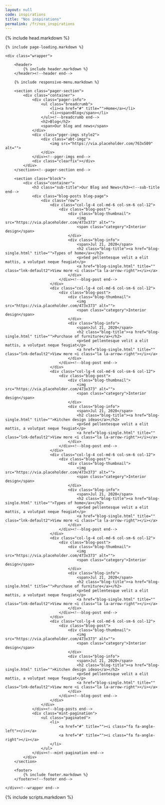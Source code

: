 ```yaml
---
layout: null
code: inspirations
title: "Nos inspirations"
permalink: /fr/nos_inspirations
---
```

<html lang="en">
{% include head.markdown %}


<body>

	{% include page-loading.markdown %}

	<div class="wrapper">
			
		<header>
			{% include header.markdown %}
		</header><!--header end-->

		{% include responsive-menu.markdown %}

		<section class="pager-section">
			<div class="container">
				<div class="pager-info">
					<ul class="breadcrumb">
						<li><a href="#" title="">Home</a></li>
						<li><span>Blog</span></li>
					</ul><!--breadcrumb end-->
					<h2>Blog</h2>
					<span>Our blog and news</span>
				</div>
				<div class="pger-imgs style2">
					<div class="abt-imgz">
						<img src="https://via.placeholder.com/763x509" alt="">
					</div>
				</div><!--pger-imgs end-->
				<div class="clearfix"></div>
			</div>
		</section><!--pager-section end-->

		<section class="block">
			<div class="container">
				<h3 class="sub-title">Our Blog and News</h3><!--sub-title end-->
				<div class="blog-posts blog-page">
					<div class="row">
						<div class="col-lg-4 col-md-6 col-sm-6 col-12">
							<div class="blog-post">
								<div class="blog-thumbnail">
									<img src="https://via.placeholder.com/473x373" alt="">
									<span class="category">Interior design</span>
								</div>
								<div class="blog-info">
									<span>Jul 21, 2020</span>
									<h2 class="blog-title"><a href="blog-single.html" title="">Types of home</a></h2>
									<p>Sed pellentesque velit a elit mattis, a volutpat neque feugiat</p>
									<a href="blog-single.html" title="" class="lnk-default2">View more <i class="la la-arrow-right"></i></a>
								</div>
							</div><!--blog-post end-->
						</div>
						<div class="col-lg-4 col-md-6 col-sm-6 col-12">
							<div class="blog-post">
								<div class="blog-thumbnail">
									<img src="https://via.placeholder.com/473x373" alt="">
									<span class="category">Interior design</span>
								</div>
								<div class="blog-info">
									<span>Jul 21, 2020</span>
									<h2 class="blog-title"><a href="blog-single.html" title="">Purchase of furniture</a></h2>
									<p>Sed pellentesque velit a elit mattis, a volutpat neque feugiat</p>
									<a href="blog-single.html" title="" class="lnk-default2">View more <i class="la la-arrow-right"></i></a>
								</div>
							</div><!--blog-post end-->
						</div>
						<div class="col-lg-4 col-md-6 col-sm-6 col-12">
							<div class="blog-post">
								<div class="blog-thumbnail">
									<img src="https://via.placeholder.com/473x373" alt="">
									<span class="category">Interior design</span>
								</div>
								<div class="blog-info">
									<span>Jul 21, 2020</span>
									<h2 class="blog-title"><a href="blog-single.html" title="">Kitchen design ideas</a></h2>
									<p>Sed pellentesque velit a elit mattis, a volutpat neque feugiat</p>
									<a href="blog-single.html" title="" class="lnk-default2">View more <i class="la la-arrow-right"></i></a>
								</div>
							</div><!--blog-post end-->
						</div>
						<div class="col-lg-4 col-md-6 col-sm-6 col-12">
							<div class="blog-post">
								<div class="blog-thumbnail">
									<img src="https://via.placeholder.com/473x373" alt="">
									<span class="category">Interior design</span>
								</div>
								<div class="blog-info">
									<span>Jul 21, 2020</span>
									<h2 class="blog-title"><a href="blog-single.html" title="">Types of home</a></h2>
									<p>Sed pellentesque velit a elit mattis, a volutpat neque feugiat</p>
									<a href="blog-single.html" title="" class="lnk-default2">View more <i class="la la-arrow-right"></i></a>
								</div>
							</div><!--blog-post end-->
						</div>
						<div class="col-lg-4 col-md-6 col-sm-6 col-12">
							<div class="blog-post">
								<div class="blog-thumbnail">
									<img src="https://via.placeholder.com/473x373" alt="">
									<span class="category">Interior design</span>
								</div>
								<div class="blog-info">
									<span>Jul 21, 2020</span>
									<h2 class="blog-title"><a href="blog-single.html" title="">Purchase of furniture</a></h2>
									<p>Sed pellentesque velit a elit mattis, a volutpat neque feugiat</p>
									<a href="blog-single.html" title="" class="lnk-default2">View more <i class="la la-arrow-right"></i></a>
								</div>
							</div><!--blog-post end-->
						</div>
						<div class="col-lg-4 col-md-6 col-sm-6 col-12">
							<div class="blog-post">
								<div class="blog-thumbnail">
									<img src="https://via.placeholder.com/473x373" alt="">
									<span class="category">Interior design</span>
								</div>
								<div class="blog-info">
									<span>Jul 21, 2020</span>
									<h2 class="blog-title"><a href="blog-single.html" title="">Kitchen design ideas</a></h2>
									<p>Sed pellentesque velit a elit mattis, a volutpat neque feugiat</p>
									<a href="blog-single.html" title="" class="lnk-default2">View more <i class="la la-arrow-right"></i></a>
								</div>
							</div><!--blog-post end-->
						</div>
					</div>
				</div><!--blog-posts end-->
				<div class="mint-pagination">
					<ul class="paginated">
						<li>
							<a href="#" title=""><i class="fa fa-angle-left"></i></a>
							<a href="#" title=""><i class="fa fa-angle-right"></i></a>
						</li>
					</ul>
				</div><!--mint-pagination end-->
			</div>
		</section>

		<footer>
			{% include footer.markdown %}
		</footer><!--footer end-->

	</div><!--wrapper end-->



{% include scripts.markdown %}


</body>

</html>